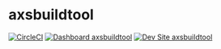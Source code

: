 # axsbuildtool

[![CircleCI](https://circleci.com/gh/albertcausing/axsbuildtool.svg?style=shield)](https://circleci.com/gh/albertcausing/axsbuildtool)
[![Dashboard axsbuildtool](https://img.shields.io/badge/dashboard-axsbuildtool-yellow.svg)](https://dashboard.pantheon.io/sites/67768632-1ce8-4365-80ab-acea00b21179#dev/code)
[![Dev Site axsbuildtool](https://img.shields.io/badge/site-axsbuildtool-blue.svg)](http://dev-axsbuildtool.pantheonsite.io/)